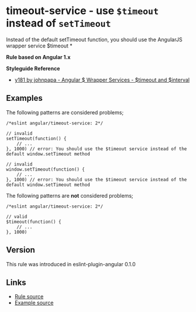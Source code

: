 <!-- WARNING: Generated documentation. Edit docs and examples in the rule and examples file ('rules/timeout-service.js', 'examples/timeout-service.js'). -->

# timeout-service - use `$timeout` instead of `setTimeout`

Instead of the default setTimeout function, you should use the AngularJS wrapper service $timeout
*

**Rule based on Angular 1.x**

**Styleguide Reference**

* [y181 by johnpapa - Angular $ Wrapper Services - $timeout and $interval](https://github.com/johnpapa/angular-styleguide/blob/master/a1/README.md#style-y181)

## Examples

The following patterns are considered problems;

    /*eslint angular/timeout-service: 2*/

    // invalid
    setTimeout(function() {
        // ...
    }, 1000) // error: You should use the $timeout service instead of the default window.setTimeout method

    // invalid
    window.setTimeout(function() {
        // ...
    }, 1000) // error: You should use the $timeout service instead of the default window.setTimeout method

The following patterns are **not** considered problems;

    /*eslint angular/timeout-service: 2*/

    // valid
    $timeout(function() {
        // ...
    }, 1000)

## Version

This rule was introduced in eslint-plugin-angular 0.1.0

## Links

* [Rule source](../rules/timeout-service.js)
* [Example source](../examples/timeout-service.js)

